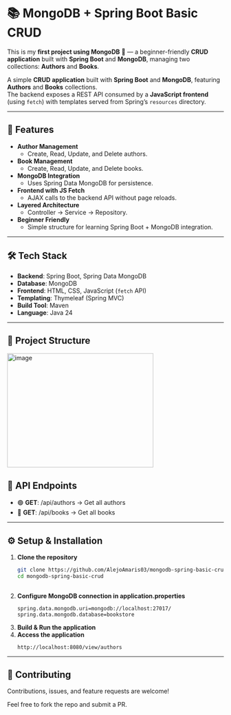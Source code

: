 # 📚 MongoDB + Spring Boot Basic CRUD

This is my **first project using MongoDB** 🎉 — a beginner-friendly **CRUD application** built with **Spring Boot** and **MongoDB**, managing two collections: **Authors** and **Books**.  

A simple **CRUD application** built with **Spring Boot** and **MongoDB**, featuring **Authors** and **Books** collections.  
The backend exposes a REST API consumed by a **JavaScript frontend** (using `fetch`) with templates served from Spring’s `resources` directory.

---

## 🚀 Features

- **Author Management**
  - Create, Read, Update, and Delete authors.
- **Book Management**
  - Create, Read, Update, and Delete books.
- **MongoDB Integration**
  - Uses Spring Data MongoDB for persistence.
- **Frontend with JS Fetch**
  - AJAX calls to the backend API without page reloads.
- **Layered Architecture**
  - Controller → Service → Repository.
- **Beginner Friendly**
  - Simple structure for learning Spring Boot + MongoDB integration.

---

## 🛠 Tech Stack

- **Backend**: Spring Boot, Spring Data MongoDB
- **Database**: MongoDB
- **Frontend**: HTML, CSS, JavaScript (`fetch` API)
- **Templating**: Thymeleaf (Spring MVC)
- **Build Tool**: Maven
- **Language**: Java 24

---

## 📂 Project Structure
<img width="340" height="265" alt="image" src="https://github.com/user-attachments/assets/cb344e18-4d18-4767-a7b1-ce22381338de" />

## 📡 API Endpoints
- 🟢 **GET**: /api/authors -> Get all authors
- 🔵 **GET**: /api/books -> Get all books

---

## ⚙️ Setup & Installation

1. **Clone the repository**  
   ```bash
   git clone https://github.com/AlejoAmaris03/mongodb-spring-basic-crud.git
   cd mongodb-spring-basic-crud
  
2. **Configure MongoDB connection in application.properties**
   ```properties
   spring.data.mongodb.uri=mongodb://localhost:27017/
   spring.data.mongodb.database=bookstore

3. **Build & Run the application**
4. **Access the application**
   ```arduino
   http://localhost:8080/view/authors

---

## 🤝 Contributing
Contributions, issues, and feature requests are welcome!

Feel free to fork the repo and submit a PR.
